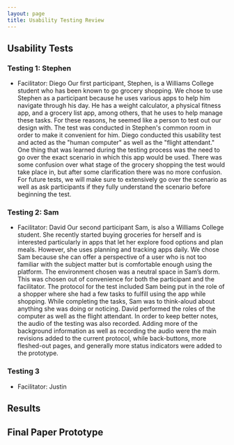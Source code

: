 ```yaml
---
layout: page
title: Usability Testing Review
---
```


## Usability Tests
### Testing 1: Stephen
 - Facilitator: Diego
Our first participant, Stephen, is a Williams College student who has been known to go grocery shopping. We chose to use Stephen as a participant because he uses various apps to help him navigate through his day. He has a weight calculator, a physical fitness app, and a grocery list app, among others, that he uses to help manage these tasks. For these reasons, he seemed like a person to test out our design with. The test was conducted in Stephen's common room in order to make it convenient for him. Diego conducted this usability test and acted as the "human computer" as well as the "flight attendant." One thing that was learned during the testing process was the need to go over the exact scenario in which this app would be used. There was some confusion over what stage of the grocery shopping the test would take place in, but after some clarification there was no more confusion. For future tests, we will make sure to extensively go over the scenario as well as ask participants if they fully understand the scenario before beginning the test.

### Testing 2: Sam
 - Facilitator: David
Our second participant Sam, is also a Williams College student. She recently started buying groceries for herself and is interested particularly in apps that let her explore food options and plan meals. However, she uses planning and tracking apps daily. We chose Sam because she can offer a perspective of a user who is not too familiar with the subject matter but is comfortable enough using the platform. The environment chosen was a neutral space in Sam’s dorm. This was chosen out of convenience for both the participant and the facilitator. The protocol for the test included Sam being put in the role of a shopper where she had a few tasks to fulfill using the app while shopping. While completing the tasks, Sam was to think-aloud about anything she was doing or noticing. David performed the roles of the computer as well as the flight attendant. In order to keep better notes, the audio of the testing was also recorded. Adding more of the background information as well as recording the audio were the main revisions added to the current protocol, while back-buttons, more fleshed-out pages, and generally more status indicators were added to the prototype.

### Testing 3
 - Facilitator: Justin

## Results


## Final Paper Prototype

